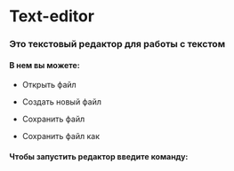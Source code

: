 # Text-editor
### Это текстовый редактор для работы с текстом
#### В нем вы можете:

* Открыть файл

* Создать новый файл

* Сохранить файл

* Сохранить файл как

#### Чтобы запустить редактор введите команду:

